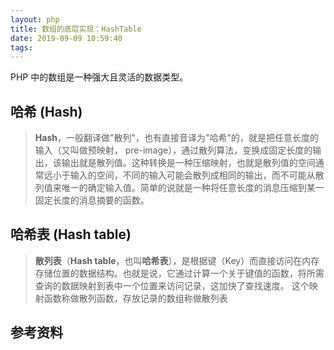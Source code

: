 ```yaml
---
layout: php
title: 数组的底层实现：HashTable
date: 2019-09-09 10:59:40
tags:
---
```


PHP 中的数组是一种强大且灵活的数据类型。

## 哈希 (Hash)

> **Hash**，一般翻译做"散列"，也有直接音译为"哈希"的，就是把任意长度的输入（又叫做预映射， pre-image），通过散列算法，变换成固定长度的输出，该输出就是散列值。这种转换是一种压缩映射，也就是散列值的空间通常远小于输入的空间，不同的输入可能会散列成相同的输出，而不可能从散列值来唯一的确定输入值。简单的说就是一种将任意长度的消息压缩到某一固定长度的消息摘要的函数。

## 哈希表 (Hash table)

> **散列表**（**Hash table**，也叫**哈希表**），是根据键（Key）而直接访问在内存存储位置的数据结构。也就是说，它通过计算一个关于键值的函数，将所需查询的数据映射到表中一个位置来访问记录，这加快了查找速度。 这个映射函数称做散列函数，存放记录的数组称做散列表







## 参考资料

[1]: http://www.php-internals.com/book/?p=chapt03/03-01-02-hashtable-in-php	"深入理解 PHP 内核"
[2]: https://www.kancloud.cn/nickbai/php7/363267	"PHP7 内核剖析"
[3]: https://zh.wikipedia.org/wiki/%E5%93%88%E5%B8%8C%E8%A1%A8	"散列表-维基百科"



